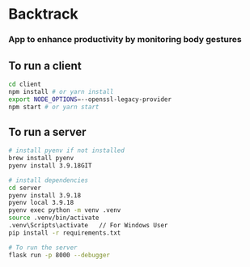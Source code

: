 # Backtrack

### App to enhance productivity by monitoring body gestures

## To run a client

```bash
cd client
npm install # or yarn install
export NODE_OPTIONS=--openssl-legacy-provider
npm start # or yarn start
```

## To run a server

```bash
# install pyenv if not installed
brew install pyenv
pyenv install 3.9.18GIT

# install dependencies
cd server
pyenv install 3.9.18
pyenv local 3.9.18
pyenv exec python -m venv .venv
source .venv/bin/activate
.venv\Scripts\activate   // For Windows User
pip install -r requirements.txt

# To run the server
flask run -p 8000 --debugger
```
